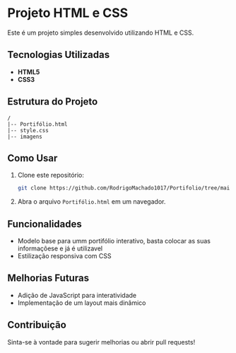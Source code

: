 # Projeto HTML e CSS

Este é um projeto simples desenvolvido utilizando HTML e CSS.

## Tecnologias Utilizadas
- **HTML5**
- **CSS3**

## Estrutura do Projeto
```
/
|-- Portifólio.html
|-- style.css
|-- imagens
```

## Como Usar
1. Clone este repositório:
   ```sh
   git clone https://github.com/RodrigoMachado1017/Portifolio/tree/main/Portifólio
   ```
2. Abra o arquivo `Portifólio.html` em um navegador.

## Funcionalidades
- Modelo base para umm portifólio interativo, basta colocar as suas informaçõese e já é utilizavel
- Estilização responsiva com CSS

## Melhorias Futuras
- Adição de JavaScript para interatividade
- Implementação de um layout mais dinâmico

## Contribuição
Sinta-se à vontade para sugerir melhorias ou abrir pull requests!
